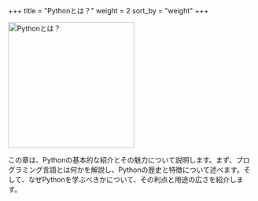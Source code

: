 +++
title = "Pythonとは？"
weight = 2
sort_by = "weight"
+++

<img src="https://i.imgur.com/UlWmqix.png" alt="Pythonとは？" width="256">

この章は、Pythonの基本的な紹介とその魅力について説明します。まず、プログラミング言語とは何かを解説し、Pythonの歴史と特徴について述べます。そして、なぜPythonを学ぶべきかについて、その利点と用途の広さを紹介します。
